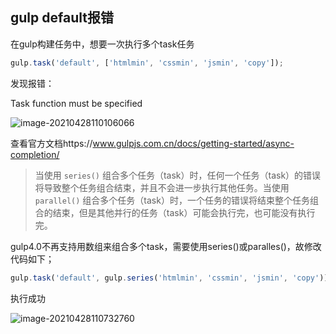 ## gulp default报错

在gulp构建任务中，想要一次执行多个task任务

```js
gulp.task('default', ['htmlmin', 'cssmin', 'jsmin', 'copy']);
```

发现报错：

Task function must be specified

![image-20210428110106066](C:\Users\13272\AppData\Roaming\Typora\typora-user-images\image-20210428110106066.png)

查看官方文档https://www.gulpjs.com.cn/docs/getting-started/async-completion/

> 当使用 `series()` 组合多个任务（task）时，任何一个任务（task）的错误将导致整个任务组合结束，并且不会进一步执行其他任务。当使用 `parallel()` 组合多个任务（task）时，一个任务的错误将结束整个任务组合的结束，但是其他并行的任务（task）可能会执行完，也可能没有执行完。

gulp4.0不再支持用数组来组合多个task，需要使用series()或paralles()，故修改代码如下；

```js
gulp.task('default', gulp.series('htmlmin', 'cssmin', 'jsmin', 'copy'));
```

执行成功

![image-20210428110732760](C:\Users\13272\AppData\Roaming\Typora\typora-user-images\image-20210428110732760.png)

